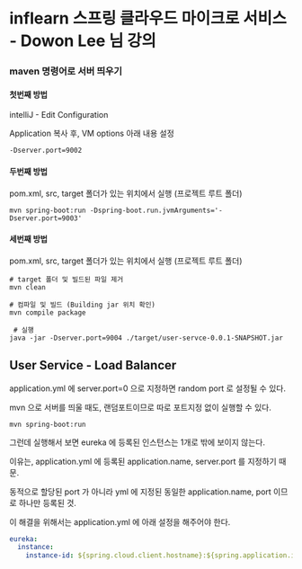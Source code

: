 # inflearn 스프링 클라우드 마이크로 서비스 - Dowon Lee 님 강의

### maven 명령어로 서버 띄우기

#### 첫번째 방법

intelliJ - Edit Configuration

Application 복사 후, VM options 아래 내용 설정
```shell
-Dserver.port=9002
```

#### 두번째 방법

pom.xml, src, target 폴더가 있는 위치에서 실행 (프로젝트 루트 폴더)

```shell
mvn spring-boot:run -Dspring-boot.run.jvmArguments='-Dserver.port=9003'
```

#### 세번째 방법

pom.xml, src, target 폴더가 있는 위치에서 실행 (프로젝트 루트 폴더)

```shell
# target 폴더 및 빌드된 파일 제거
mvn clean

# 컴파일 및 빌드 (Building jar 위치 확인)
mvn compile package

 # 실행
java -jar -Dserver.port=9004 ./target/user-servce-0.0.1-SNAPSHOT.jar
```

## User Service - Load Balancer

application.yml 에 server.port=0 으로 지정하면 random port 로 설정될 수 있다. 

mvn 으로 서버를 띄울 때도, 랜덤포트이므로 따로 포트지정 없이 실행할 수 있다.

```shell
mvn spring-boot:run
```

그런데 실행해서 보면 eureka 에 등록된 인스턴스는 1개로 밖에 보이지 않는다.

이유는, application.yml 에 등록된 application.name, server.port 를 지정하기 때문.

동적으로 할당된 port 가 아니라 yml 에 지정된 동일한 application.name, port 이므로 하나만 등록된 것.

이 해결을 위해서는 application.yml 에 아래 설정을 해주어야 한다. 

```yaml
eureka:
  instance:
    instance-id: ${spring.cloud.client.hostname}:${spring.application.instance_id:${random.value}}
```